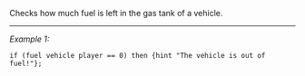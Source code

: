 Checks how much fuel is left in the gas tank of a vehicle.


---
*Example 1:*
```sqf
if (fuel vehicle player == 0) then {hint "The vehicle is out of fuel!"};
```